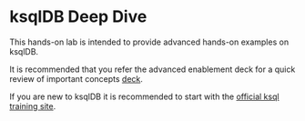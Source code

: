# ksqlDB Deep Dive


This hands-on lab is intended to provide advanced hands-on examples on ksqlDB. 

It is recommended that you refer the advanced enablement deck for a quick review of important concepts [deck](https://docs.google.com/presentation/d/16Dnp4uxdzIo-9C8paP0uhJjOWvNIWb-DEbq6kw1GcRM/edit#slide=id.g125be447d3c_0_0).


If you are new to ksqlDB it is recommended to start with the [official ksql training site](https://developer.confluent.io/learn-kafka/ksqldb/intro/).

